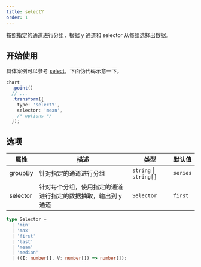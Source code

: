 ```yaml
---
title: selectY
order: 1
---
```


按照指定的通道进行分组，根据 y 通道和 selector 从每组选择出数据。

## 开始使用

具体案例可以参考 [select](/api/transform/select)，下面伪代码示意一下。

```ts
chart
  .point()
  // ...
  .transform({
    type: 'selectY',
    selector: 'mean',
    /* options */
  });
```

## 选项

| 属性               | 描述                                           | 类型                     | 默认值                 |
|-------------------|------------------------------------------------|-------------------------|-----------------------|
| groupBy           | 针对指定的通道进行分组                             | `string` \| `string[]`  | `series`              |  
| selector          | 针对每个分组，使用指定的通道进行指定的数据抽取，输出到 y 通道 | `Selector`         | `first`               |

```ts
type Selector =
  | 'min'
  | 'max'
  | 'first'
  | 'last'
  | 'mean'
  | 'median'
  | ((I: number[], V: number[]) => number[]);
```
